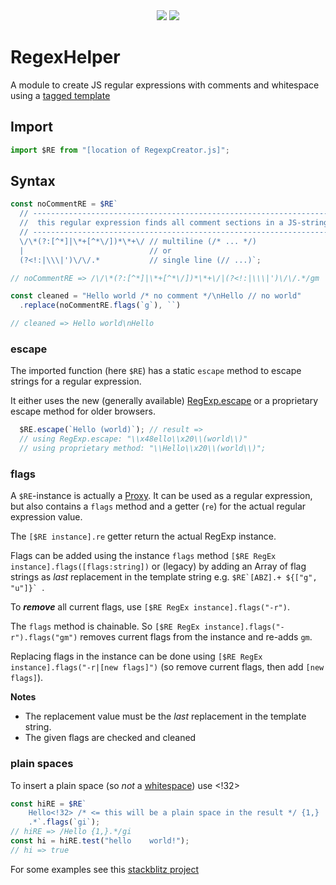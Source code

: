 <div align="center">
  <a href="https://bundlephobia.com/package/jsregexphelper@latest" rel="nofollow"
    ><img src="https://badgen.net/bundlephobia/min/jsregexphelper"></a>
  <a target="_blank" href="https://www.npmjs.com/package/jsregexphelper"
    ><img src="https://img.shields.io/npm/v/jsregexphelper.svg?labelColor=cb3837&logo=npm&color=dcfdd9"></a>
</div>

# RegexHelper
A module to create JS regular expressions with comments and whitespace using a 
[tagged template](https://developer.mozilla.org/en-US/docs/Web/JavaScript/Reference/Template_literals#tagged_templates)

## Import
```javascript
import $RE from "[location of RegexpCreator.js]";
```

## Syntax
```javascript
const noCommentRE = $RE`
  // -------------------------------------------------------------------
  //  this regular expression finds all comment sections in a JS-string
  // -------------------------------------------------------------------
  \/\*(?:[^*]|\*+[^*\/])*\*+\/ // multiline (/* ... */)
  |                            // or
  (?<!:|\\\|')\/\/.*           // single line (// ...)`;

// noCommentRE => /\/\*(?:[^*]|\*+[^*\/])*\*+\/|(?<!:|\\\|')\/\/.*/gm

const cleaned = "Hello world /* no comment */\nHello // no world"
  .replace(noCommentRE.flags(`g`), ``)

// cleaned => Hello world\nHello
```

### escape
The imported function (here `$RE`) has a static `escape` method to escape strings for 
a regular expression. 

It either uses the new (generally available) [RegExp.escape](https://developer.mozilla.org/en-US/docs/Web/JavaScript/Reference/Global_Objects/RegExp/escape) 
or a proprietary escape method for older browsers.

```javascript
  $RE.escape(`Hello (world)`); // result => 
  // using RegExp.escape: "\\x48ello\\x20\\(world\\)"
  // using proprietary method: "\\Hello\\x20\\(world\\)";
```


### flags
A `$RE`-instance is actually a [Proxy](https://developer.mozilla.org/en-US/docs/Web/JavaScript/Reference/Global_Objects/Proxy). 
It can be used as a regular expression, but also contains a `flags` method and a getter (`re`) 
for the actual regular expression value.

The `[$RE instance].re` getter return the actual RegExp instance.

Flags can be added using the instance `flags` method 
`[$RE RegEx instance].flags([flags:string])` 
or (legacy) by adding an Array of flag strings as *last* replacement in the template string
e.g. ```$RE`[ABZ].+ ${["g", "u"]}` ```.

To ***remove*** all current flags, use `[$RE RegEx instance].flags("-r")`.

The `flags` method is chainable. So `[$RE RegEx instance].flags("-r").flags("gm")` 
removes current flags from the instance and re-adds `gm`.

Replacing flags in the instance can be done using `[$RE RegEx instance].flags("-r|[new flags]")` 
(so remove current flags, then add `[new flags]`). 

**Notes**
- The replacement value must be the *last* replacement in the template string.
- The given flags are checked and cleaned

### plain spaces
To insert a plain space (so *not* a [whitespace](https://developer.mozilla.org/en-US/docs/Glossary/Whitespace)) use <!32>
```javascript
const hiRE = $RE`
    Hello<!32> /* <= this will be a plain space in the result */ {1,} 
    .*`.flags(`gi`);
// hiRE => /Hello {1,}.*/gi 
const hi = hiRE.test("hello    world!"); 
// hi => true
```

For some examples see this [stackblitz project](https://stackblitz.com/edit/js-zneyk8?file=index.js)
